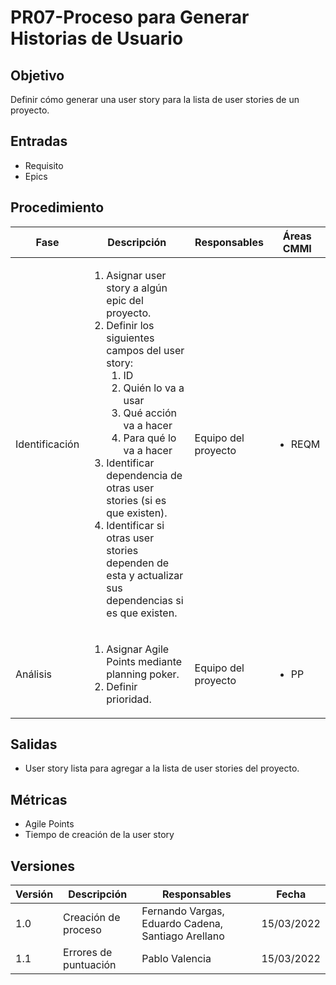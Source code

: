 # PR07-Proceso para Generar Historias de Usuario

## Objetivo

Definir cómo generar una user story para la lista de user stories de un proyecto.

## Entradas

- Requisito
- Epics

## Procedimiento

<table>
    <thead>
        <th>Fase</th>
        <th>Descripción</th>
        <th>Responsables</th>
        <th>Áreas CMMI</th>
    </thead>

<tbody>
    <tr>
      <td>Identificación</td>
      <td>
        <ol>
            <li>Asignar user story a algún epic del proyecto.</li>
            <li>
                Definir los siguientes campos del user story: 
                  <ol>
                    <li>ID</li>
                    <li>Quién lo va a usar</li>
                    <li>Qué acción va a hacer</li>
                    <li>Para qué lo va a hacer</li>
                  </ol>
            </li>
            <li>Identificar dependencia de otras user stories (si es que existen).</li>
            <li>Identificar si otras user stories dependen de esta y actualizar sus dependencias si es que existen.</li>
        </ol>
      </td>
      <td>Equipo del proyecto</td>
      <td>
        <ul>
          <li>REQM</li>
        </ul>
      </td>
    </tr>
    <tr>
      <td>Análisis</td>
      <td>
        <ol>
            <li>Asignar Agile Points mediante planning poker.</li>
            <li>Definir prioridad.</li>
        </ol>
      </td>
      <td>Equipo del proyecto</td>
      <td>
        <ul>
          <li>PP</li>
        </ul>
      </td>
    </tr>
</tbody>
</table>

## Salidas

- User story lista para agregar a la lista de user stories del proyecto.

## Métricas

- Agile Points
- Tiempo de creación de la user story

## Versiones

| Versión | Descripción                      | Responsables     | Fecha      |
| ------- | -------------------------------- |------------------|------------|
| 1.0     | Creación de proceso              |Fernando Vargas, Eduardo Cadena, Santiago Arellano  | 15/03/2022 |
| 1.1     | Errores de puntuación            |Pablo Valencia  | 15/03/2022 |

